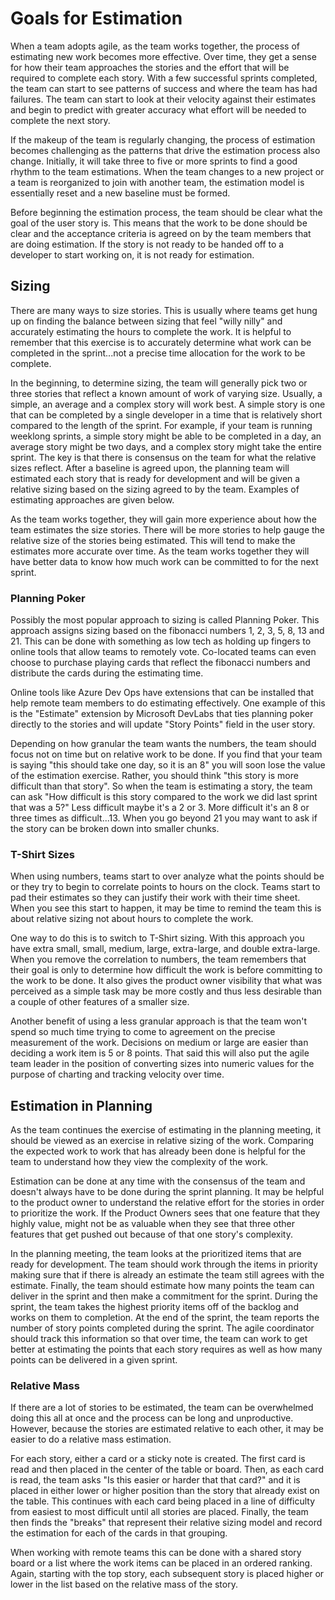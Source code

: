# Goals for Estimation

When a team adopts agile, as the team works together, the process of estimating
new work becomes more effective. Over time, they get a sense for how their team
approaches the stories and the effort that will be required to complete each story.
With a few successful sprints completed, the team can start to see patterns of
success and where the team has had failures. The team can start to look at their
velocity against their estimates and begin to predict with greater accuracy what
effort will be needed to complete the next story.

If the makeup of the team is regularly changing, the process of estimation becomes
challenging as the patterns that drive the estimation process also change. Initially,
it will take three to five or more sprints to find a good rhythm to the team estimations.
When the team changes to a new project or a team is reorganized to join with another
team, the estimation model is essentially reset and a new baseline must be formed.

Before beginning the estimation process, the team should be clear what the goal of
the user story is. This means that the work to be done should be clear and the
acceptance criteria is agreed on by the team members that are doing estimation.
If the story is not ready to be handed off to a developer to start working on, it
is not ready for estimation.

## Sizing

There are many ways to size stories. This is usually where teams get hung up on
finding the balance between sizing that feel "willy nilly" and accurately estimating
the hours to complete the work. It is helpful to remember that this exercise is
to accurately determine what work can be completed in the sprint...not a precise
time allocation for the work to be complete.

In the beginning, to determine sizing, the team will generally pick two or three
stories that reflect a known amount of work of varying size. Usually, a simple,
an average and a complex story will work best. A simple story is one that can be
completed by a single developer in a time that is relatively short compared to the
length of the sprint. For example, if your team is running weeklong sprints, a
simple story might be able to be completed in a day, an average story might be
two days, and a complex story might take the entire sprint. The key is that there
is consensus on the team for what the relative sizes reflect. After a baseline is
agreed upon, the planning team will estimated each story that is ready for development
and will be given a relative sizing based on the sizing agreed to by the team. Examples
of estimating approaches are given below.

As the team works together, they will gain more experience about how the team
estimates the size stories. There will be more stories to help gauge the relative
size of the stories being estimated. This will tend to make the estimates more
accurate over time. As the team works together they will have better data to know
how much work can be committed to for the next sprint.

### Planning Poker

Possibly the most popular approach to sizing is called Planning Poker. This approach
assigns sizing based on the fibonacci numbers 1, 2, 3, 5, 8, 13 and 21. This can be
done with something as low tech as holding up fingers to online tools that allow
teams to remotely vote. Co-located teams can even choose to purchase playing cards
that reflect the fibonacci numbers and distribute the cards during the estimating
time.

Online tools like Azure Dev Ops have extensions that can be installed that help
remote team members to do estimating effectively. One example of this is the
"Estimate" extension by Microsoft DevLabs that ties planning poker directly to the
stories and will update "Story Points" field in the user story.

Depending on how granular the team wants the numbers, the team should focus not on
time but on relative work to be done. If you find that your team is saying "this
should take one day, so it is an 8" you will soon lose the value of the estimation
exercise. Rather, you should think "this story is more difficult than that story".
So when the team is estimating a story, the team can ask "How difficult is this
story compared to the work we did last sprint that was a 5?" Less difficult maybe
it's a 2 or 3. More difficult it's an 8 or three times as difficult...13. When you
go beyond 21 you may want to ask if the story can be broken down into smaller chunks.

### T-Shirt Sizes

When using numbers, teams start to over analyze what the points should be or they
try to begin to correlate points to hours on the clock. Teams start to pad their
estimates so they can justify their work with their time sheet. When you see this
start to happen, it may be time to remind the team this is about relative sizing
not about hours to complete the work.

One way to do this is to switch to T-Shirt sizing. With this approach you have extra
small, small, medium, large, extra-large, and double extra-large. When you remove
the correlation to numbers, the team remembers that their goal is only to determine
how difficult the work is before committing to the work to be done. It also gives
the product owner visibility that what was perceived as a simple task may be more
costly and thus less desirable than a couple of other features of a smaller size.

Another benefit of using a less granular approach is that the team won't spend so
much time trying to come to agreement on the precise measurement of the work. Decisions
on medium or large are easier than deciding a work item is 5 or 8 points. That said
this will also put the agile team leader in the position of converting sizes into
numeric values for the purpose of charting and tracking velocity over time.

## Estimation in Planning

As the team continues the exercise of estimating in the planning meeting, it should be
viewed as an exercise in relative sizing of the work. Comparing the expected work
to work that has already been done is helpful for the team to understand how they
view the complexity of the work.

Estimation can be done at any time with the consensus of the team and doesn't
always have to be done during the sprint planning. It may be helpful to the product
owner to understand the relative effort for the stories in order to prioritize
the work. If the Product Owners sees that one feature that they highly value,
might not be as valuable when they see that three other features that get pushed
out because of that one story's complexity.

In the planning meeting, the team looks at the prioritized items that are ready
for development. The team should work through the items in priority making sure
that if there is already an estimate the team still agrees with the estimate.
Finally, the team should estimate how many points the team can deliver in the sprint
and then make a commitment for the sprint. During the sprint, the team takes the highest
priority items off of the backlog and works on them to completion. At the end of
the sprint, the team reports the number of story points completed during the sprint.
The agile coordinator should track this information so that over time, the team
can work to get better at estimating the points that each story requires
as well as how many points can be delivered in a given sprint.

### Relative Mass

If there are a lot of stories to be estimated, the team can be overwhelmed doing
this all at once and the process can be long and unproductive. However, because
the stories are estimated relative to each other, it may be easier to do a relative
mass estimation.

For each story, either a card or a sticky note is created. The first card is read
and then placed in the center of the table or board. Then, as each card is read,
the team asks "Is this easier or harder that that card?" and it is placed in either lower
or higher position than the story that already exist on the table. This continues
with each card being placed in a line of difficulty from easiest to most difficult
until all stories are placed. Finally, the team then finds the "breaks" that represent
their relative sizing model and record the estimation for each of the cards in that
grouping.

When working with remote teams this can be done with a shared story board or a list
where the work items can be placed in an ordered ranking. Again, starting with the
top story, each subsequent story is placed higher or lower in the list based on
the relative mass of the story.
